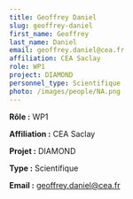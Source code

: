 ```yaml
---
title: Geoffrey Daniel
slug: geoffrey-daniel
first_name: Geoffrey
last_name: Daniel
email: geoffrey.daniel@cea.fr
affiliation: CEA Saclay
role: WP1
project: DIAMOND
personnel_type: Scientifique
photo: /images/people/NA.png
---
```


**Rôle :** WP1

**Affiliation :** CEA Saclay

**Projet :** DIAMOND

**Type :** Scientifique

**Email :** [geoffrey.daniel@cea.fr](mailto:geoffrey.daniel@cea.fr)
